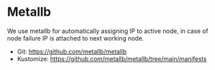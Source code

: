 # Metallb

We use metallb for automatically assigning IP to active node, in case of node failure IP is attached to next working node.

- Git: https://github.com/metallb/metallb
- Kustomize: https://github.com/metallb/metallb/tree/main/manifests
